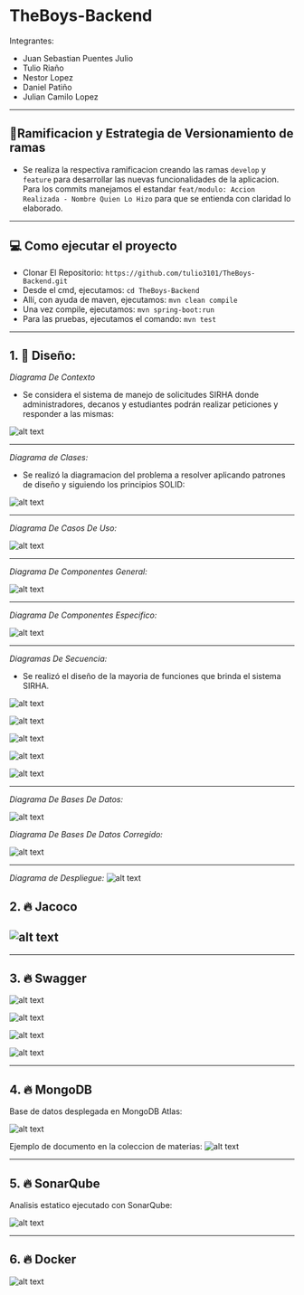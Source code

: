 # TheBoys-Backend

Integrantes:

- Juan Sebastian Puentes Julio
- Tulio Riaño
- Nestor Lopez
- Daniel Patiño
- Julian Camilo Lopez

---

## 🌲Ramificacion y Estrategia de Versionamiento de ramas

- Se realiza la respectiva ramificacion creando las ramas `develop` y `feature` para desarrollar las nuevas funcionalidades de la aplicacion. Para los commits manejamos el estandar `feat/modulo: Accion Realizada - Nombre Quien Lo Hizo` para que se entienda con claridad lo elaborado.

---

## 💻 **Como ejecutar el proyecto**

- Clonar El Repositorio: `https://github.com/tulio3101/TheBoys-Backend.git`
- Desde el cmd, ejecutamos: `cd TheBoys-Backend`
- Allí, con ayuda de maven, ejecutamos: `mvn clean compile`
- Una vez compile, ejecutamos: `mvn spring-boot:run`
- Para las pruebas, ejecutamos el comando: `mvn test`

---

## 1. 🎨 **Diseño**:

_Diagrama De Contexto_

- Se considera el sistema de manejo de solicitudes SIRHA donde administradores, decanos y estudiantes podrán realizar peticiones y responder a las mismas:

![alt text](docs/imagenes/contexto.png)

---

_Diagrama de Clases:_

- Se realizó la diagramacion del problema a resolver aplicando patrones de diseño y siguiendo los principios SOLID:

![alt text](docs/imagenes/clasesCORREGIDO.png)

---

_Diagrama De Casos De Uso:_

![alt text](docs/imagenes/bmbRDnJdKAkAAAAASUVORK5CYII.png)

---

_Diagrama De Componentes General:_

![alt text](docs/imagenes/generalCORREGIDO.png)

---

_Diagrama De Componentes Especifico:_

![alt text](docs/imagenes/DiagramaComponentesEspecifico.png)

---

_Diagramas De Secuencia:_

- Se realizó el diseño de la mayoria de funciones que brinda el sistema SIRHA.

![alt text](docs/imagenes/secuencia1.png)

![alt text](docs/imagenes/secuencia2.png)

![alt text](docs/imagenes/secuencia3.png)

![alt text](docs/imagenes/secuencia4.png)

![alt text](docs/imagenes/secuencia5.png)

---

_Diagrama De Bases De Datos:_

![alt text](docs/imagenes/AZgfNLy8nCBpAAAAAElFTkSuQmCC.png)

_Diagrama De Bases De Datos Corregido:_

![alt text](docs/imagenes/BaseDeDatosCorregido.png)

---
_Diagrama de Despliegue:_
![alt text](docs/imagenes/DiagramaDeDespliegue.png)

## 2. 🔥 **Jacoco**

## ![alt text](docs/imagenes/jacocoCORREGIDO.png)

---

## 3. 🔥 **Swagger**

![alt text](docs/imagenes/swaggeer.png)

![alt text](docs/imagenes/SWAGGER1.png)

![alt text](docs/imagenes/SWAGGER2.png)

![alt text](docs/imagenes/SWAGGER3.png)

---

## 4. 🔥 **MongoDB**

Base de datos desplegada en MongoDB Atlas:

![alt text](docs/imagenes/MongoCompass.png)

Ejemplo de documento en la coleccion de materias:
![alt text](docs/imagenes/Subjects.png)

---

## 5. 🔥 **SonarQube**

Analisis estatico ejecutado con SonarQube:

![alt text](docs/imagenes/AnalisisSonarQube.png)

---

## 6. 🔥 **Docker**

![alt text](docs/imagenes/docker.png)

